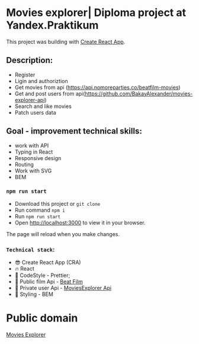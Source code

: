 # Movies explorer| Diploma project at Yandex.Praktikum

This project was building with [Create React App](https://github.com/facebook/create-react-app).

## Description:

- Register
- Ligin and authoriztion
- Get movies from api (https://api.nomoreparties.co/beatfilm-movies)
- Get and post users from api(https://github.com/BakayAlexander/movies-explorer-api)
- Search and like movies
- Patch users data

## Goal - improvement technical skills:

- work with API
- Typing in React
- Responsive design
- Routing
- Work with SVG
- BEM

### `npm run start`

- Download this project or `git clone`
- Run command `npm i`
- Run `npm run start`
- Open [http://localhost:3000](http://localhost:3000) to view it in your browser.

The page will reload when you make changes.

### `Technical stack`:

- :sunglasses: Create React App (CRA)
- :fire: React
- :shoe: CodeStyle - Prettier;
- :movie_camera: Public film Api - [Beat Film](https://api.nomoreparties.co/beatfilm-movies)
- :love_hotel: Private user Api - [MoviesExplorer Api](https://github.com/BakayAlexander/movies-explorer-api)
- :dress: Styling - BEM

# Public domain

[Movies Explorer](https://bakay.nomoredomains.work/)

